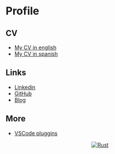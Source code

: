 # Profile

## CV

- [My CV in english](./CV/CV_en.md)
- [My CV in spanish](./CV/CV_es.md)

## Links

- [Linkedin](https://www.linkedin.com/in/kenny-reyes-26506918/)
- [GitHub](https://github.com/kenny-reyes)
- [Blog](https://geeks.ms/windowsplatform/author/kreyes/)

## More

- [VSCode pluggins](./Resources/VSCodePluggins.md)

<p align="center">
  <a href="https://www.rust-lang.org/">
    <img alt="Rust" src="https://www.rust-lang.org/static/images/ferris.gif">
  </a>
</p>
